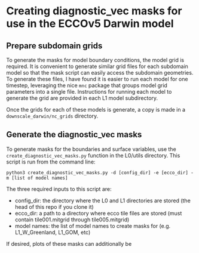 # Creating diagnostic_vec masks for use in the ECCOv5 Darwin model


## Prepare subdomain grids
To generate the masks for model boundary conditions, the model grid is required. It is convenient to generate similar grid files for each subdomain model so that the mask script can easily access the subdomain geometries. To generate these files, I have found it is easier to run each model for one timestep, leveraging the nice `mnc` package that groups model grid parameters into a single file. Instructions for running each model to generate the grid are provided in each L1 model subdirectory.

Once the grids for each of these models is generate, a copy is made in a `downscale_darwin/nc_grids` directory.


## Generate the diagnostic_vec masks
To generate masks for the boundaries and surface variables, use the `create_diagnostic_vec_masks.py` function in the L0/utils directory. This script is run from the command line:
```
python3 create_diagnostic_vec_masks.py -d [config_dir] -e [ecco_dir] -m [list of model names]
```
The three required inputs to this script are:
 - config_dir: the directory where the L0 and L1 directories are stored (the head of this repo if you clone it)
 - ecco_dir: a path to a directory where ecco tile files are stored (must contain tile001.mitgrid through tile005.mitgrid)
 - model names: the list of model names to create masks for (e.g. L1_W_Greenland, L1_GOM, etc)

If desired, plots of these masks can additionally be 

